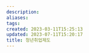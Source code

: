 ```yaml
---
description:
aliases: 
tags: 
created: 2023-03-11T15:25:13
updated: 2023-07-11T15:20:17
title: 청년취업제도
---
```

